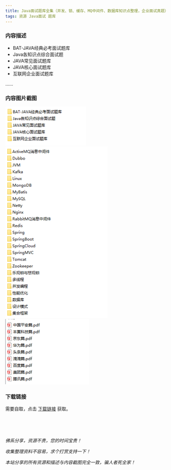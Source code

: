 ```yaml
---
title: Java面试题库全集（并发、锁、缓存、MQ中间件、数据库知识点整理，企业面试真题）
tags: 资源 Java面试 题库
---
```



### 内容描述

- BAT-JAVA经典必考面试题库
- Java各知识点综合面试题
- JAVA常见面试题库
- JAVA核心面试题库
- 互联网企业面试题库

......


### 内容图片截图

<img class="image image--xl" src="/assets/resource/java-interview/2021-02-01-res-java-interview-question-1.png"/>

<img class="image image--xl" src="/assets/resource/java-interview/2021-02-01-res-java-interview-question-2.png"/>

<img class="image image--xl" src="/assets/resource/java-interview/2021-02-01-res-java-interview-question-3.png"/>


### 下载链接

需要自取，点击 [下载链接](https://pan.baidu.com/s/1_xCyrbGGaNgJO-V33eiPZg?pwd=etb3) 获取。


<br/>

<br/>

<br/>

*佛系分享，资源不贵，您的时间宝贵！*

*收集整理资料不容易，求个打赏支持一下！*

*本站分享的所有资源和描述与内容截图完全一致，骗人者死全家！*
